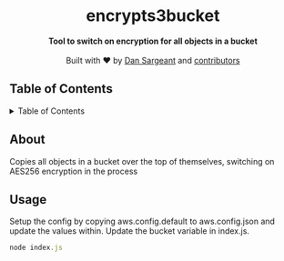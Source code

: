 <h1 align="center">encrypts3bucket</h1>
<div align="center">
  <strong>Tool to switch on encryption for all objects in a bucket</strong>
</div>
<br>
<div align="center">
  Built with ❤︎ by <a href="http://www.waywedo.com">Dan Sargeant</a> and <a href="https://github.com/danspam/encrypts3bucket/graphs/contributors">contributors</a>
</div>

<h2>Table of Contents</h2>
<details>
  <summary>Table of Contents</summary>
  <li><a href="#about">About</a></li>
  <li><a href="#usage">Usage</a></li>
</details>

## About

Copies all objects in a bucket over the top of themselves, switching on AES256 encryption in the process

## Usage

Setup the config by copying aws.config.default to aws.config.json and update the values within. Update the bucket variable in index.js.

```js
node index.js
```

